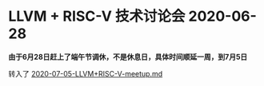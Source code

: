 # LLVM + RISC-V 技术讨论会 2020-06-28

**由于6月28日赶上了端午节调休，不是休息日，具体时间顺延一周，到7月5日**

转入了 [2020-07-05-LLVM+RISC-V-meetup.md](2020-07-05-LLVM+RISC-V-meetup.md)
